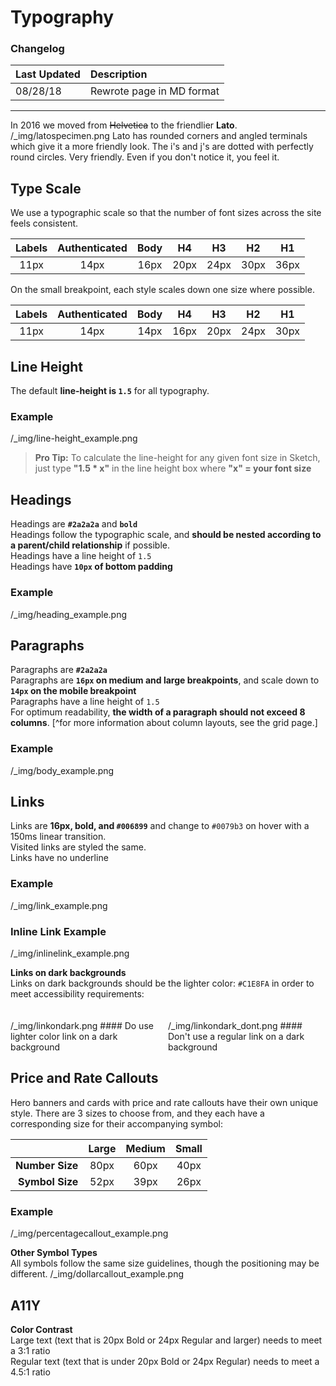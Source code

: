 # Typography

### Changelog

| Last Updated  | Description |
| --- | :------ |
| 08/28/18 | Rewrote page in MD format |

---

In 2016 we moved from ~~Helvetica~~ to the friendlier **Lato**.
/_img/latospecimen.png
Lato has rounded corners and angled terminals which give it a more friendly look. The i's and j's are dotted with perfectly round circles. Very friendly. Even if you don't notice it, you feel it.

## Type Scale
We use a typographic scale so that the number of font sizes across the site feels consistent.

| Labels | Authenticated | Body | H4 | H3 | H2 | H1 |
|:----:|:-----:|:--:|:--:|:--:|:--:|:--:|
| 11px | 14px | 16px | 20px | 24px | 30px | 36px |

On the small breakpoint, each style scales down one size where possible. 

| Labels | Authenticated | Body | H4 | H3 | H2 | H1 |
|:----:|:-----:|:--:|:--:|:--:|:--:|:--:|
| 11px | 14px | 14px | 16px | 20px | 24px | 30px |

## Line Height
The default **line-height is `1.5`** for all typography.

### Example
/_img/line-height_example.png

> __Pro Tip:__
> To calculate the line-height for any given font size in Sketch, just type __"1.5 * x"__ in the line height box where __"x" = your font size__

## Headings
Headings are **`#2a2a2a`** and **`bold`**  
Headings follow the typographic scale, and **should be nested according to a parent/child relationship** if possible.   
Headings have a line height of `1.5`  
Headings have **`10px` of bottom padding**

### Example
/_img/heading_example.png

## Paragraphs
Paragraphs are **`#2a2a2a`**  
Paragraphs are **`16px` on medium and large breakpoints**, and scale down to **`14px` on the mobile breakpoint**  
Paragraphs have a line height of `1.5`  
For optimum readability, **the width of a paragraph should not exceed 8 columns**. [^for more information about column layouts, see the grid page.]

### Example
/_img/body_example.png

## Links
Links are **16px, bold, and `#006899`** and change to `#0079b3` on hover with a 150ms linear transition.  
Visited links are styled the same.  
Links have no underline


### Example

/_img/link_example.png

### Inline Link Example
/_img/inlinelink_example.png

**Links on dark backgrounds**    
Links on dark backgrounds should be the lighter color: `#C1E8FA` in order to meet accessibility requirements:
<div style="width:50%;float:left;padding-top:20px;">
/_img/linkondark.png
#### Do use lighter color link on a dark background
</div>
<div style="width:50%;float:left;padding-top:20px;">
/_img/linkondark_dont.png
#### Don't use a regular link on a dark background
</div>
<div style="clear:both"></div>

## Price and Rate Callouts

Hero banners and cards with price and rate callouts have their own unique style. There are 3 sizes to choose from, and they each have a corresponding size for their accompanying symbol:

|   | Large | Medium | Small |
|--:|:--:|:--:|:--:|
| **Number Size** | 80px | 60px | 40px | 
| **Symbol Size** | 52px | 39px | 26px | 

### Example

/_img/percentagecallout_example.png

**Other Symbol Types**  
All symbols follow the same size guidelines, though the positioning may be different.
/_img/dollarcallout_example.png


## A11Y
**Color Contrast**  
Large text (text that is 20px Bold or 24px Regular and larger) needs to meet a 3:1 ratio  
Regular text (text that is under 20px Bold or 24px Regular) needs to meet a 4.5:1 ratio
